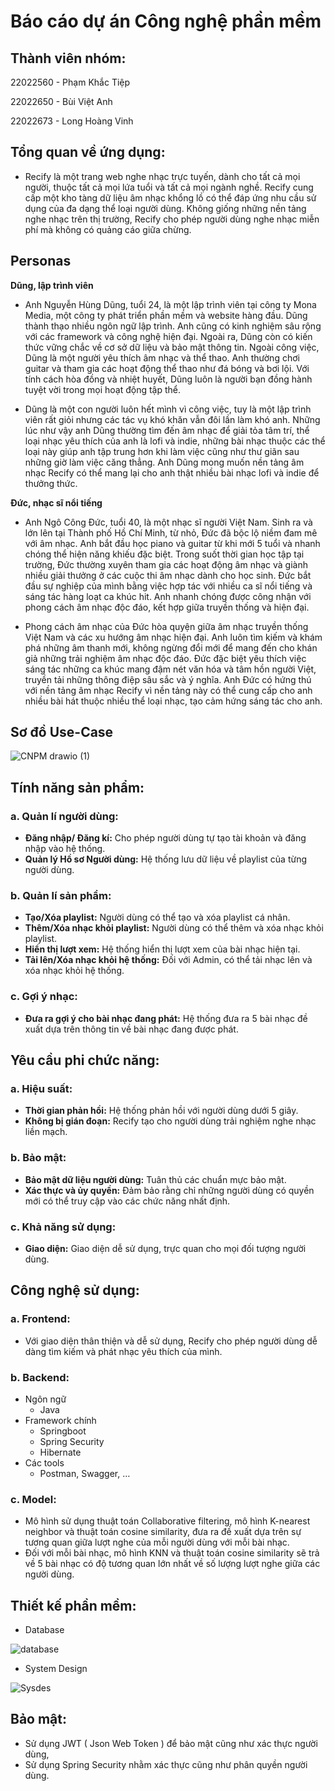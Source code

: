 # Báo cáo dự án Công nghệ phần mềm

## Thành viên nhóm:

22022560 - Phạm Khắc Tiệp

22022650 - Bùi Việt Anh

22022673 - Long Hoàng Vinh

## Tổng quan về ứng dụng:

- Recify là một trang web nghe nhạc trực tuyến, dành cho tất cả mọi người, thuộc tất cả mọi lứa tuổi và tất cả mọi ngành nghề. Recify cung cấp một kho tàng dữ liệu âm nhạc khổng lồ có thể đáp ứng nhu cầu sử dụng của đa dạng thể loại người dùng. Không giống những nền tảng nghe nhạc trên thị trường, Recify cho phép người dùng nghe nhạc miễn phí mà không có quảng cáo giữa chừng.

## Personas

**Dũng, lập trình viên**

- Anh Nguyễn Hùng Dũng, tuổi 24, là một lập trình viên tại công ty Mona Media, một công ty phát triển phần mềm và website hàng đầu. Dũng thành thạo nhiều ngôn ngữ lập trình. Anh cũng có kinh nghiệm sâu rộng với các framework và công nghệ hiện đại. Ngoài ra, Dũng còn có kiến thức vững chắc về cơ sở dữ liệu và bảo mật thông tin. Ngoài công việc, Dũng là một người yêu thích âm nhạc và thể thao. Anh thường chơi guitar và tham gia các hoạt động thể thao như đá bóng và bơi lội. Với tính cách hòa đồng và nhiệt huyết, Dũng luôn là người bạn đồng hành tuyệt vời trong mọi hoạt động tập thể.
 
- Dũng là một con người luôn hết mình vì công việc, tuy là một lập trình viên rất giỏi nhưng các tác vụ khó khăn vẫn đôi lần làm khó anh. Những lúc như vậy anh Dũng thường tìm đến âm nhạc để giải tỏa tâm trí, thể loại nhạc yêu thích của anh là lofi và indie, những bài nhạc thuộc các thể loại này giúp anh tập trung hơn khi làm việc cũng như thư giãn sau những giờ làm việc căng thẳng. Anh Dũng mong muốn nền tảng âm nhạc Recify có thể mang lại cho anh thật nhiều bài nhạc lofi và indie để thưởng thức.


**Đức, nhạc sĩ nổi tiếng**

- Anh Ngô Công Đức, tuổi 40, là một nhạc sĩ người Việt Nam. Sinh ra và lớn lên tại Thành phố Hồ Chí Minh, từ nhỏ, Đức đã bộc lộ niềm đam mê với âm nhạc. Anh bắt đầu học piano và guitar từ khi mới 5 tuổi và nhanh chóng thể hiện năng khiếu đặc biệt. Trong suốt thời gian học tập tại trường, Đức thường xuyên tham gia các hoạt động âm nhạc và giành nhiều giải thưởng ở các cuộc thi âm nhạc dành cho học sinh. Đức bắt đầu sự nghiệp của mình bằng việc hợp tác với nhiều ca sĩ nổi tiếng và sáng tác hàng loạt ca khúc hit. Anh nhanh chóng được công nhận với phong cách âm nhạc độc đáo, kết hợp giữa truyền thống và hiện đại.
 
- Phong cách âm nhạc của Đức hòa quyện giữa âm nhạc truyền thống Việt Nam và các xu hướng âm nhạc hiện đại. Anh luôn tìm kiếm và khám phá những âm thanh mới, không ngừng đổi mới để mang đến cho khán giả những trải nghiệm âm nhạc độc đáo. Đức đặc biệt yêu thích việc sáng tác những ca khúc mang đậm nét văn hóa và tâm hồn người Việt, truyền tải những thông điệp sâu sắc và ý nghĩa. Anh Đức có hứng thú với nền tảng âm nhạc Recify vì nền tảng này có thể cung cấp cho anh nhiều bài hát thuộc nhiều thể loại nhạc, tạo cảm hứng sáng tác cho anh.

## Sơ đồ Use-Case

![CNPM drawio (1)](https://github.com/phamtiep/recify-web-player/assets/144088322/dc8d6891-6fc1-4010-8dd7-634bd296574c)

## Tính năng sản phẩm:

### a. Quản lí người dùng:

- **Đăng nhập/ Đăng kí:** Cho phép người dùng tự tạo tài khoản và đăng nhập vào hệ thống.
- **Quản lý Hồ sơ Người dùng:** Hệ thống lưu dữ liệu về playlist của từng người dùng.

### b. Quản lí sản phẩm:

- **Tạo/Xóa playlist:** Người dùng có thể tạo và xóa playlist cá nhân.
- **Thêm/Xóa nhạc khỏi playlist:** Người dùng có thể thêm và xóa nhạc khỏi playlist.
- **Hiển thị lượt xem:** Hệ thống hiển thị lượt xem của bài nhạc hiện tại.
- **Tải lên/Xóa nhạc khỏi hệ thống:** Đối với Admin, có thể tải nhạc lên và xóa nhạc khỏi hệ thống.

### c. Gợi ý nhạc:

- **Đưa ra gợi ý cho bài nhạc đang phát:** Hệ thống đưa ra 5 bài nhạc đề xuất dựa trên thông tin về bài nhạc đang được phát.

## Yêu cầu phi chức năng:

### a. Hiệu suất:

- **Thời gian phản hồi:** Hệ thống phản hồi với người dùng dưới 5 giây.
- **Không bị gián đoạn:** Recify tạo cho người dùng trải nghiệm nghe nhạc liền mạch.

### b. Bảo mật:

- **Bảo mật dữ liệu người dùng:** Tuân thủ các chuẩn mực bảo mật.
- **Xác thực và ủy quyền:** Đảm bảo rằng chỉ những người dùng có quyền mới có thể truy cập vào các chức năng nhất định.

### c. Khả năng sử dụng:

- **Giao diện:** Giao diện dễ sử dụng, trực quan cho mọi đối tượng người dùng.

## Công nghệ sử dụng:

### a. Frontend:

- Với giao diện thân thiện và dễ sử dụng, Recify cho phép người dùng dễ dàng tìm kiếm và phát nhạc yêu thích của mình.

### b. Backend:

- Ngôn ngữ
    - Java
- Framework chính
    - Springboot
    - Spring Security
    - Hibernate
- Các tools
    - Postman, Swagger, …

### c. Model:

- Mô hình sử dụng thuật toán Collaborative filtering, mô hình K-nearest neighbor và thuật toán cosine similarity, đưa ra đề xuất dựa trên sự tương quan giữa lượt nghe của mỗi người dùng với mỗi bài nhạc.
- Đối với mỗi bài nhạc, mô hình KNN và thuật toán cosine similarity sẽ trả về 5 bài nhạc có độ tương quan lớn nhất về số lượng lượt nghe giữa các người dùng.

## Thiết kế phần mềm:

- Database

![database](https://github.com/phamtiep/recify-web-player/assets/144088322/005591f6-ee3a-472a-bef0-f6aee24a7ca6)

- System Design

![Sysdes](https://github.com/phamtiep/recify-web-player/assets/144088322/6690a0f2-5d07-48ee-a685-a1517a26a9c9)

## Bảo mật:

- Sử dụng JWT ( Json Web Token ) để bảo mật cũng như xác thực người dùng,
- Sử dụng Spring Security nhằm xác thực cũng như phân quyền người dùng.
